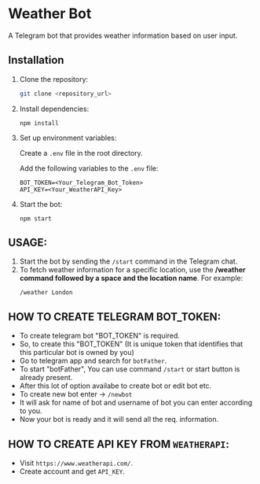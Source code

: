 # Weather Bot

A Telegram bot that provides weather information based on user input.

## Installation

1. Clone the repository:

   ```bash
   git clone <repository_url>

2. Install dependencies:
    ```
    npm install
    ```
3. Set up environment variables:

    Create a `.env` file in the root directory.

    Add the following variables to the `.env` file:
    ```
    BOT_TOKEN=<Your_Telegram_Bot_Token>
    API_KEY=<Your_WeatherAPI_Key>
    ```
4. Start the bot:
    ```
    npm start
    ```
## USAGE:
1. Start the bot by sending the `/start` command in the Telegram chat.
2. To fetch weather information for a specific location, use the **/weather command followed by a space and the location name**. For example:
    ```
    /weather London
    ```

## HOW TO CREATE TELEGRAM **BOT_TOKEN**: 
- To create telegram bot "BOT_TOKEN" is required.
- So, to create this "BOT_TOKEN" (It is unique token that identifies that this particular bot is owned by you)
- Go to telegram app and search for `botFather`.
- To start "botFather", You can use command `/start` or start button is already present.
- After this lot of option availabe to create bot or edit bot etc.
- To create new bot enter -> `/newbot`
- It will ask for name of bot and username of bot you can enter according to you.
- Now your bot is ready and it will send all the req. information. 

## HOW TO CREATE API KEY FROM `WEATHERAPI`:
- Visit `https://www.weatherapi.com/`.
- Create account and get `API_KEY`.